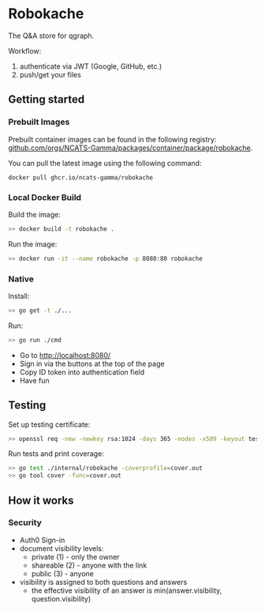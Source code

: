 # Robokache

The Q&A store for qgraph.

Workflow:

1. authenticate via JWT (Google, GitHub, etc.)
2. push/get your files

## Getting started

### Prebuilt Images

Prebuilt container images can be found in the following registry: [github.com/orgs/NCATS-Gamma/packages/container/package/robokache](https://github.com/orgs/NCATS-Gamma/packages/container/package/robokache). 

You can pull the latest image using the following command:

```
docker pull ghcr.io/ncats-gamma/robokache
```

### Local Docker Build

Build the image:

```bash
>> docker build -t robokache .
```

Run the image: 


```bash
>> docker run -it --name robokache -p 8080:80 robokache
```

### Native

Install:

```bash
>> go get -t ./...
```

Run:

```bash
>> go run ./cmd
```

* Go to <http://localhost:8080/>
* Sign in via the buttons at the top of the page
* Copy ID token into authentication field
* Have fun

## Testing

Set up testing certificate:

```bash
>> openssl req -new -newkey rsa:1024 -days 365 -nodes -x509 -keyout test/certs/test.key -out test/certs/test.cert
```

Run tests and print coverage:

```bash
>> go test ./internal/robokache -coverprofile=cover.out
>> go tool cover -func=cover.out
```

## How it works

### Security

* Auth0 Sign-in
* document visibility levels:
  * private (1) - only the owner
  * shareable (2) - anyone with the link
  * public (3) - anyone
* visibility is assigned to both questions and answers
  * the effective visibility of an answer is min(answer.visibility, question.visibility)
